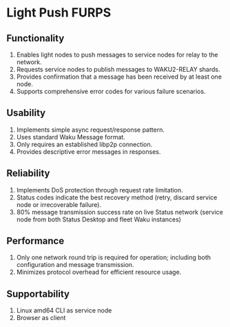 # Light Push FURPS

## Functionality

1. Enables light nodes to push messages to service nodes for relay to the network.
2. Requests service nodes to publish messages to WAKU2-RELAY shards.
3. Provides confirmation that a message has been received by at least one node.
4. Supports comprehensive error codes for various failure scenarios.

## Usability

1. Implements simple async request/response pattern.
2. Uses standard Waku Message format.
3. Only requires an established libp2p connection.
4. Provides descriptive error messages in responses.

## Reliability

1. Implements DoS protection through request rate limitation.
2. Status codes indicate the best recovery method (retry, discard service node or irrecoverable failure).
3. 80% message transmission success rate on live Status network (service node from both Status Desktop and fleet Waku instances)

## Performance

1. Only one network round trip is required for operation; including both configuration and message transmission.
2. Minimizes protocol overhead for efficient resource usage.

## Supportability

1. Linux amd64 CLI as service node
2. Browser as client